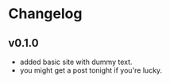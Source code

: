 # Changelog

## v0.1.0

- added basic site with dummy text.
- you might get a post tonight if you're lucky.